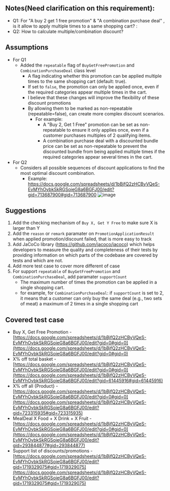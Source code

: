 ## Notes(Need clarification on this requirement):
- Q1: For "A buy 2 get 1 free promotion" & "A combination purchase deal" ,  is it allow to apply multiple times to a same shopping cart? :
- Q2: How to calculate multiple/combination discount? 

## Assumptions
- For Q1
  - Added the `repeatable` flag of  `BuyGetFreePromotion` and `CombinationPurchaseDeal` class level
    - A flag indicating whether this promotion can be applied multiple times to the same shopping cart (default: true).
    - If set to `false`, the promotion can only be applied once, even if the required categories appear multiple times in the cart.
    - I believe that these changes will improve the flexibility of these discount promotions
    - By allowing them to be marked as non-repeatable (repeatable=false), can create more complex discount scenarios.
      - For example:
        - A "Buy 2, Get 1 Free" promotion can be set as non-repeatable to ensure it only applies once, even if a customer purchases multiples of 2 qualifying items.
        - A combination purchase deal with a discounted bundle price can be set as non-repeatable to prevent the discounted bundle from being applied multiple times if the required categories appear several times in the cart.
- For Q2
  - Considers all possible sequences of discount applications to find the most optimal discount combination.
    - Example: https://docs.google.com/spreadsheets/d/1bBjfQ2zHCByVQeS-EvMYhOvbkSkRGSoieG8a6BGFJ00/edit?gid=713687900#gid=713687900
      ![image](https://github.com/jchodev/shopping-cart-case/assets/100594737/34a1bdde-d4c1-4aa3-b634-0471d3748bdc)

## Suggestions
1. Add the checking mechanism of `Buy X, Get Y Free` to make sure X is larger than Y
2. Add the `reason` or `remark` paramater on `PromotionApplicationResult` when applied promotion/discount failed, that is more easy to track
3. Add JaCoCo library (https://github.com/jacoco/jacoco) which helps developers to measure the quality and completeness of their tests by providing information on which parts of the codebase are covered by tests and which are not.
4. Add more test case to cover more different of case
5. For support `repeatable`  of  `BuyGetFreePromotion` and `CombinationPurchaseDeal`, add paramater `supportCount`
    - The maximum number of times the promotion can be applied in a single shopping cart. 
    - for example, for `CombinationPurchaseDeal`: if  `supportCount` is set to 2, it means that a customer can only buy the same deal (e.g., two sets of meat) a maximum of 2 times in a single shopping cart 

## Covered test case
- Buy X, Get Free Promotion - [https://docs.google.com/spreadsheets/d/1bBjfQ2zHCByVQeS-EvMYhOvbkSkRGSoieG8a6BGFJ00/edit?gid=0#gid=0](https://docs.google.com/spreadsheets/d/1bBjfQ2zHCByVQeS-EvMYhOvbkSkRGSoieG8a6BGFJ00/edit?gid=0#gid=0)
- X% off total basket - [https://docs.google.com/spreadsheets/d/1bBjfQ2zHCByVQeS-EvMYhOvbkSkRGSoieG8a6BGFJ00/edit?gid=0#gid=0](https://docs.google.com/spreadsheets/d/1bBjfQ2zHCByVQeS-EvMYhOvbkSkRGSoieG8a6BGFJ00/edit?gid=61445916#gid=61445916)
- X% off all {Product} - [https://docs.google.com/spreadsheets/d/1bBjfQ2zHCByVQeS-EvMYhOvbkSkRGSoieG8a6BGFJ00/edit?gid=0#gid=0](https://docs.google.com/spreadsheets/d/1bBjfQ2zHCByVQeS-EvMYhOvbkSkRGSoieG8a6BGFJ00/edit?gid=723315935#gid=723315935)
- MealDeal X Food  + X Drink  + X Fruit - [https://docs.google.com/spreadsheets/d/1bBjfQ2zHCByVQeS-EvMYhOvbkSkRGSoieG8a6BGFJ00/edit?gid=0#gid=0](https://docs.google.com/spreadsheets/d/1bBjfQ2zHCByVQeS-EvMYhOvbkSkRGSoieG8a6BGFJ00/edit?gid=293844877#gid=293844877)
- Support list of discounts/promotions  - [https://docs.google.com/spreadsheets/d/1bBjfQ2zHCByVQeS-EvMYhOvbkSkRGSoieG8a6BGFJ00/edit?gid=1719329075#gid=1719329075](https://docs.google.com/spreadsheets/d/1bBjfQ2zHCByVQeS-EvMYhOvbkSkRGSoieG8a6BGFJ00/edit?gid=1719329075#gid=1719329075)

